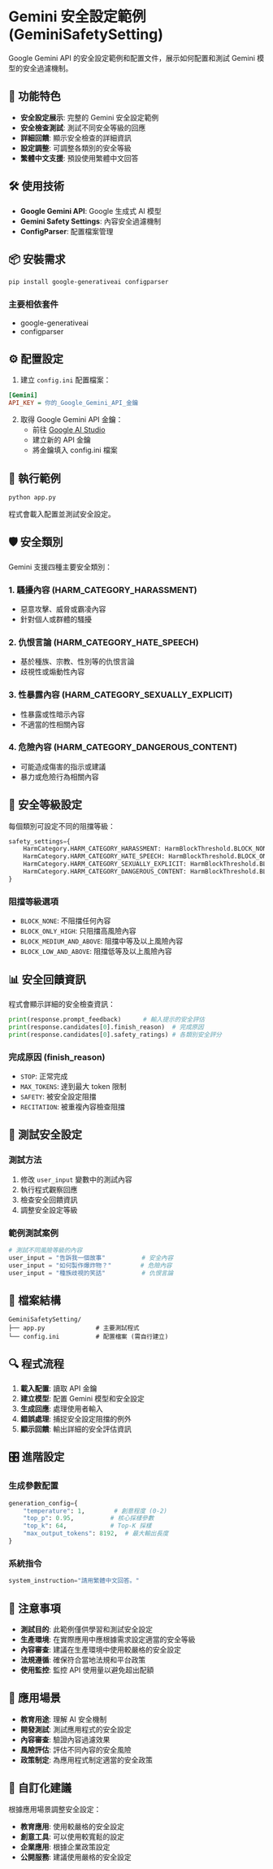 # Gemini 安全設定範例 (GeminiSafetySetting)

Google Gemini API 的安全設定範例和配置文件，展示如何配置和測試 Gemini 模型的安全過濾機制。

## 🚀 功能特色

- **安全設定展示**: 完整的 Gemini 安全設定範例
- **安全檢查測試**: 測試不同安全等級的回應
- **詳細回饋**: 顯示安全檢查的詳細資訊
- **設定調整**: 可調整各類別的安全等級
- **繁體中文支援**: 預設使用繁體中文回答

## 🛠️ 使用技術

- **Google Gemini API**: Google 生成式 AI 模型
- **Gemini Safety Settings**: 內容安全過濾機制
- **ConfigParser**: 配置檔案管理

## 📦 安裝需求

```bash
pip install google-generativeai configparser
```

### 主要相依套件
- google-generativeai
- configparser

## ⚙️ 配置設定

1. 建立 `config.ini` 配置檔案：

```ini
[Gemini]
API_KEY = 你的_Google_Gemini_API_金鑰
```

2. 取得 Google Gemini API 金鑰：
   - 前往 [Google AI Studio](https://aistudio.google.com/app/apikey)
   - 建立新的 API 金鑰
   - 將金鑰填入 config.ini 檔案

## 🚀 執行範例

```bash
python app.py
```

程式會載入配置並測試安全設定。

## 🛡️ 安全類別

Gemini 支援四種主要安全類別：

### 1. 騷擾內容 (HARM_CATEGORY_HARASSMENT)
- 惡意攻擊、威脅或霸凌內容
- 針對個人或群體的騷擾

### 2. 仇恨言論 (HARM_CATEGORY_HATE_SPEECH)  
- 基於種族、宗教、性別等的仇恨言論
- 歧視性或煽動性內容

### 3. 性暴露內容 (HARM_CATEGORY_SEXUALLY_EXPLICIT)
- 性暴露或性暗示內容
- 不適當的性相關內容

### 4. 危險內容 (HARM_CATEGORY_DANGEROUS_CONTENT)
- 可能造成傷害的指示或建議
- 暴力或危險行為相關內容

## 🔧 安全等級設定

每個類別可設定不同的阻擋等級：

```python
safety_settings={
    HarmCategory.HARM_CATEGORY_HARASSMENT: HarmBlockThreshold.BLOCK_NONE,
    HarmCategory.HARM_CATEGORY_HATE_SPEECH: HarmBlockThreshold.BLOCK_ONLY_HIGH,
    HarmCategory.HARM_CATEGORY_SEXUALLY_EXPLICIT: HarmBlockThreshold.BLOCK_MEDIUM_AND_ABOVE,
    HarmCategory.HARM_CATEGORY_DANGEROUS_CONTENT: HarmBlockThreshold.BLOCK_LOW_AND_ABOVE,
}
```

### 阻擋等級選項
- `BLOCK_NONE`: 不阻擋任何內容
- `BLOCK_ONLY_HIGH`: 只阻擋高風險內容
- `BLOCK_MEDIUM_AND_ABOVE`: 阻擋中等及以上風險內容
- `BLOCK_LOW_AND_ABOVE`: 阻擋低等及以上風險內容

## 📊 安全回饋資訊

程式會顯示詳細的安全檢查資訊：

```python
print(response.prompt_feedback)      # 輸入提示的安全評估
print(response.candidates[0].finish_reason)  # 完成原因
print(response.candidates[0].safety_ratings) # 各類別安全評分
```

### 完成原因 (finish_reason)
- `STOP`: 正常完成
- `MAX_TOKENS`: 達到最大 token 限制
- `SAFETY`: 被安全設定阻擋
- `RECITATION`: 被重複內容檢查阻擋

## 🧪 測試安全設定

### 測試方法
1. 修改 `user_input` 變數中的測試內容
2. 執行程式觀察回應
3. 檢查安全回饋資訊
4. 調整安全設定等級

### 範例測試案例
```python
# 測試不同風險等級的內容
user_input = "告訴我一個故事"          # 安全內容
user_input = "如何製作爆炸物？"        # 危險內容
user_input = "種族歧視的笑話"          # 仇恨言論
```

## 📁 檔案結構

```
GeminiSafetySetting/
├── app.py              # 主要測試程式
└── config.ini          # 配置檔案 (需自行建立)
```

## 🔍 程式流程

1. **載入配置**: 讀取 API 金鑰
2. **建立模型**: 配置 Gemini 模型和安全設定
3. **生成回應**: 處理使用者輸入
4. **錯誤處理**: 捕捉安全設定阻擋的例外
5. **顯示回饋**: 輸出詳細的安全評估資訊

## 🎛️ 進階設定

### 生成參數配置
```python
generation_config={
    "temperature": 1,        # 創意程度 (0-2)
    "top_p": 0.95,          # 核心採樣參數
    "top_k": 64,            # Top-K 採樣
    "max_output_tokens": 8192,  # 最大輸出長度
}
```

### 系統指令
```python
system_instruction="請用繁體中文回答。"
```

## 📝 注意事項

- **測試目的**: 此範例僅供學習和測試安全設定
- **生產環境**: 在實際應用中應根據需求設定適當的安全等級
- **內容審查**: 建議在生產環境中使用較嚴格的安全設定
- **法規遵循**: 確保符合當地法規和平台政策
- **使用監控**: 監控 API 使用量以避免超出配額

## 🚀 應用場景

- **教育用途**: 理解 AI 安全機制
- **開發測試**: 測試應用程式的安全設定
- **內容審查**: 驗證內容過濾效果
- **風險評估**: 評估不同內容的安全風險
- **政策制定**: 為應用程式制定適當的安全政策

## 🔧 自訂化建議

根據應用場景調整安全設定：
- **教育應用**: 使用較嚴格的安全設定
- **創意工具**: 可以使用較寬鬆的設定
- **企業應用**: 根據企業政策設定
- **公開服務**: 建議使用嚴格的安全設定